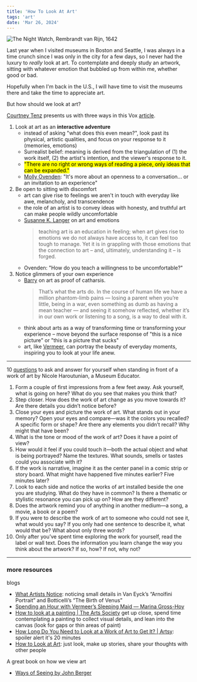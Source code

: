 ```yaml
---
title: 'How To Look At Art'
tags: 'art'
date: 'Mar 26, 2024'
---
```


![The Night Watch, Rembrandt van Rijn, 1642](/images/nightwatch.jpg)

Last year when I visited museums in Boston and Seattle, I was always in a time crunch since I was only in the city for a few days, so I never had the luxury to _really_ look at art. To contemplate and deeply study an artwork, sitting with whatever emotion that bubbled up from within me, whether good or bad.

Hopefully when I'm back in the U.S., I will have time to visit the museums there and take the time to appreciate art.

But how should we look at art?

[Courtney Tenz](https://www.vox.com/authors/courtney-tenz) presents us with three ways in this Vox [article](https://www.vox.com/even-better/24071171/how-to-look-at-art).

1. Look at art as an **interactive adventure**
   - instead of asking "what does this even mean?", look past its physical, artistic qualities, and focus on your response to it (memories, emotions)
   - Surrealist belief: meaning is derived from the triangulation of (1) the work itself, (2) the artist's intention, and the viewer's response to it.
   - <mark>"There are no right or wrong ways of reading a piece, only ideas that can be expanded."</mark>
   - [Molly Ovenden](https://mollyovenden.com/): "It's more about an openness to a conversation... or an invitation to an experience"
2. Be open to sitting with discomfort
   - art can give rise to feelings we aren't in touch with everyday like awe, melancholy, and transcendence
   - the role of an artist is to convey ideas with honesty, and truthful art can make people wildly uncomfortable
   - [Susanne K. Langer](https://doi.org/10.2307/3331349) on art and emotions
     > teaching art is an education in feeling; when art gives rise to emotions we do not always have access to, it can feel too tough to manage. Yet it is in grappling with those emotions that the connection to art – and, ultimately, understanding it – is forged.
   - Ovenden: "How do you teach a willingness to be uncomfortable?"
3. Notice glimmers of your own experience
   - [Barry](https://www.theparisreview.org/blog/2010/12/01/lynda-barry-on-picture-this/) on art as proof of catharsis.
     > That’s what the arts do. In the course of human life we have a million phantom-limb pains — losing a parent when you’re little, being in a war, even something as dumb as having a mean teacher — and seeing it somehow reflected, whether it’s in our own work or listening to a song, is a way to deal with it.
   - think about arts as a way of transforming time or transforming your experience – move beyond the surface response of "this is a nice picture" or "this is a picture that sucks"
   - art, like [Vermeer](https://www.wikiart.org/en/johannes-vermeer), can portray the beauty of everyday moments, inspiring you to look at your life anew.

---

10 [questions](https://the-how-to.tumblr.com/post/29266313362/how-to-spend-time-with-a-work-of-art) to ask and answer for yourself when standing in front of a work of art by Nicole Haroutunian, a Museum Educator.

1. Form a couple of first impressions from a few feet away. Ask yourself, what is going on here? What do you see that makes you think that?
2. Step closer. How does the work of art change as you move towards it? Are there details you didn’t notice before?
3. Close your eyes and picture the work of art. What stands out in your memory? Open your eyes and compare—was it the colors you recalled? A specific form or shape? Are there any elements you didn’t recall? Why might that have been?
4. What is the tone or mood of the work of art? Does it have a point of view?
5. How would it feel if you could touch it—both the actual object and what is being portrayed? Name the textures. What sounds, smells or tastes could you associate with it?
6. If the work is narrative, imagine it as the center panel in a comic strip or story board. What might have happened five minutes earlier? Five minutes later?
7. Look to each side and notice the works of art installed beside the one you are studying. What do they have in common? Is there a thematic or stylistic resonance you can pick up on? How are they different?
8. Does the artwork remind you of anything in another medium—a song, a movie, a book or a poem?
9. If you were to describe the work of art to someone who could not see it, what would you say? If you only had one sentence to describe it, what would that be? What about only three words?
10. Only after you’ve spent time exploring the work for yourself, read the label or wall text. Does the information you learn change the way you think about the artwork? If so, how? If not, why not?

---

### more resources

blogs

- [What Artists Notice](https://stopa.io/post/294): noticing small details in Van Eyck’s “Arnolfini Portrait” and Botticelli’s “The Birth of Venus”
- [Spending an Hour with Vermeer’s Sleeping Maid — Marina Gross-Hoy](https://www.marinagrosshoy.com/blog/sleeping-maid)
- [How to look at a painting | The Arts Society](https://theartssociety.org/arts-news-features/how-look-painting) get up close, spend time contemplating a painting to collect visual details, and lean into the canvas (look for gaps or thin areas of paint)
- [How Long Do You Need to Look at a Work of Art to Get It? | Artsy](https://www.artsy.net/article/artsy-editorial-long-work-art-it): spoiler alert it's 20 minutes
- [How to Look at Art](https://jumpmag.co.uk/look-at-art/): just look, make up stories, share your thoughts with other people

A great book on how we view art

- [Ways of Seeing by John Berger](https://www.ways-of-seeing.com/)
